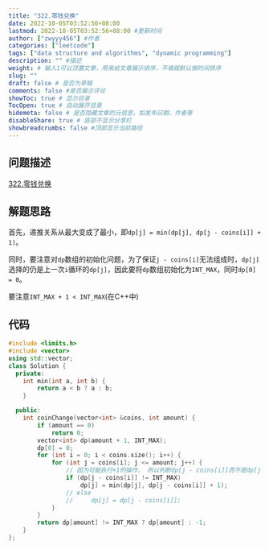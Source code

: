 ```yaml
---
title: "322.零钱兑换"
date: 2022-10-05T03:52:56+08:00
lastmod: 2022-10-05T03:52:56+08:00 #更新时间
author: ["zwyyy456"] #作者
categories: ["leetcode"]
tags: ["data structure and algorithms", "dynamic programming"]
description: "" #描述
weight: # 输入1可以顶置文章，用来给文章展示排序，不填就默认按时间排序
slug: ""
draft: false # 是否为草稿
comments: false #是否展示评论
showToc: true # 显示目录
TocOpen: true # 自动展开目录
hidemeta: false # 是否隐藏文章的元信息，如发布日期、作者等
disableShare: true # 底部不显示分享栏
showbreadcrumbs: false #顶部显示当前路径
---
```

## 问题描述
[322.零钱兑换](https://leetcode.cn/problems/coin-change/)

## 解题思路
首先，递推关系从最大变成了最小，即`dp[j] = min(dp[j], dp[j - coins[i]] + 1)`。

同时，要注意对`dp`数组的初始化问题，为了保证`j - coins[i]`无法组成时，`dp[j]`选择的仍是上一次`i`循环的`dp[j]`，因此要将`dp`数组初始化为`INT_MAX`，同时`dp[0] = 0`。

要注意`INT_MAX + 1 < INT_MAX`(在C++中)

## 代码
```cpp
#include <limits.h>
#include <vector>
using std::vector;
class Solution {
  private:
    int min(int a, int b) {
        return a < b ? a : b;
    }

  public:
    int coinChange(vector<int> &coins, int amount) {
        if (amount == 0)
            return 0;
        vector<int> dp(amount + 1, INT_MAX);
        dp[0] = 0;
        for (int i = 0; i < coins.size(); i++) {
            for (int j = coins[i]; j <= amount; j++) {
                // 因为可能执行+1的操作， 所以判断dp[j - coins[i]]而不是dp[j]
                if (dp[j - coins[i]] != INT_MAX)
                    dp[j] = min(dp[j], dp[j - coins[i]] + 1);
                // else
                //     dp[j] = dp[j - coins[i]];
            }
        }
        return dp[amount] != INT_MAX ? dp[amount] : -1;
    }
};
```
